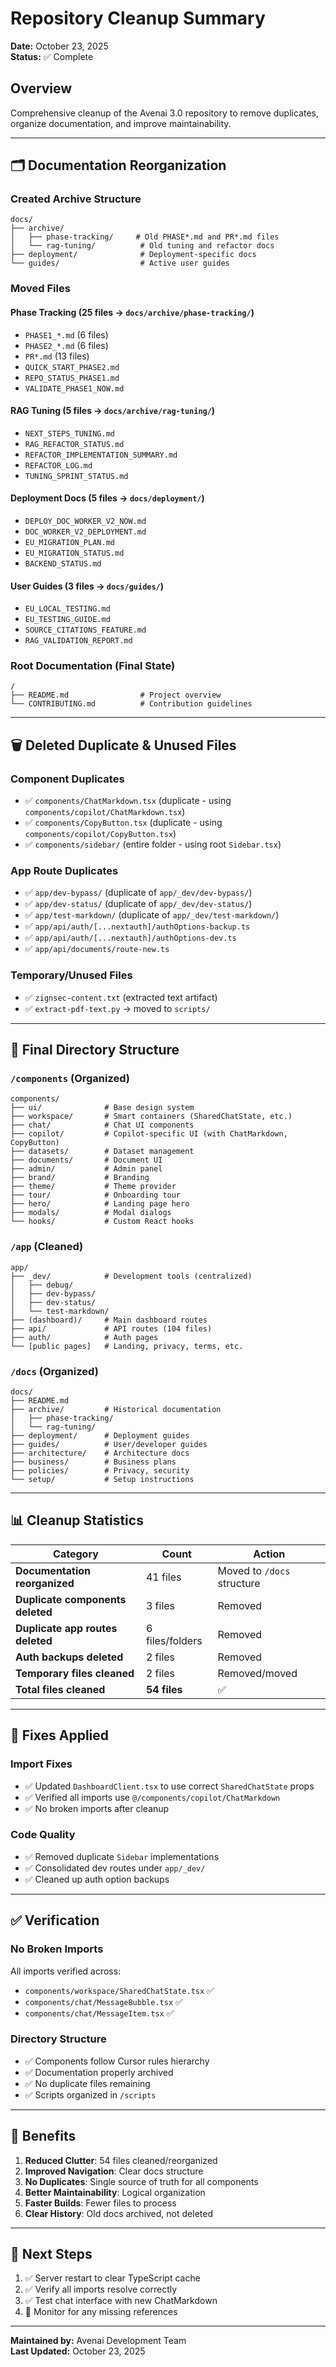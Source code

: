 # Repository Cleanup Summary
**Date:** October 23, 2025  
**Status:** ✅ Complete

## Overview
Comprehensive cleanup of the Avenai 3.0 repository to remove duplicates, organize documentation, and improve maintainability.

---

## 🗂️ Documentation Reorganization

### Created Archive Structure
```
docs/
├── archive/
│   ├── phase-tracking/     # Old PHASE*.md and PR*.md files
│   └── rag-tuning/          # Old tuning and refactor docs
├── deployment/              # Deployment-specific docs
└── guides/                  # Active user guides
```

### Moved Files

#### Phase Tracking (25 files → `docs/archive/phase-tracking/`)
- `PHASE1_*.md` (6 files)
- `PHASE2_*.md` (6 files)  
- `PR*.md` (13 files)
- `QUICK_START_PHASE2.md`
- `REPO_STATUS_PHASE1.md`
- `VALIDATE_PHASE1_NOW.md`

#### RAG Tuning (5 files → `docs/archive/rag-tuning/`)
- `NEXT_STEPS_TUNING.md`
- `RAG_REFACTOR_STATUS.md`
- `REFACTOR_IMPLEMENTATION_SUMMARY.md`
- `REFACTOR_LOG.md`
- `TUNING_SPRINT_STATUS.md`

#### Deployment Docs (5 files → `docs/deployment/`)
- `DEPLOY_DOC_WORKER_V2_NOW.md`
- `DOC_WORKER_V2_DEPLOYMENT.md`
- `EU_MIGRATION_PLAN.md`
- `EU_MIGRATION_STATUS.md`
- `BACKEND_STATUS.md`

#### User Guides (3 files → `docs/guides/`)
- `EU_LOCAL_TESTING.md`
- `EU_TESTING_GUIDE.md`
- `SOURCE_CITATIONS_FEATURE.md`
- `RAG_VALIDATION_REPORT.md`

### Root Documentation (Final State)
```
/
├── README.md                # Project overview
└── CONTRIBUTING.md          # Contribution guidelines
```

---

## 🗑️ Deleted Duplicate & Unused Files

### Component Duplicates
- ✅ `components/ChatMarkdown.tsx` (duplicate - using `components/copilot/ChatMarkdown.tsx`)
- ✅ `components/CopyButton.tsx` (duplicate - using `components/copilot/CopyButton.tsx`)
- ✅ `components/sidebar/` (entire folder - using root `Sidebar.tsx`)

### App Route Duplicates
- ✅ `app/dev-bypass/` (duplicate of `app/_dev/dev-bypass/`)
- ✅ `app/dev-status/` (duplicate of `app/_dev/dev-status/`)
- ✅ `app/test-markdown/` (duplicate of `app/_dev/test-markdown/`)
- ✅ `app/api/auth/[...nextauth]/authOptions-backup.ts`
- ✅ `app/api/auth/[...nextauth]/authOptions-dev.ts`
- ✅ `app/api/documents/route-new.ts`

### Temporary/Unused Files
- ✅ `zignsec-content.txt` (extracted text artifact)
- ✅ `extract-pdf-text.py` → moved to `scripts/`

---

## 📁 Final Directory Structure

### `/components` (Organized)
```
components/
├── ui/              # Base design system
├── workspace/       # Smart containers (SharedChatState, etc.)
├── chat/            # Chat UI components
├── copilot/         # Copilot-specific UI (with ChatMarkdown, CopyButton)
├── datasets/        # Dataset management
├── documents/       # Document UI
├── admin/           # Admin panel
├── brand/           # Branding
├── theme/           # Theme provider
├── tour/            # Onboarding tour
├── hero/            # Landing page hero
├── modals/          # Modal dialogs
└── hooks/           # Custom React hooks
```

### `/app` (Cleaned)
```
app/
├── _dev/            # Development tools (centralized)
│   ├── debug/
│   ├── dev-bypass/
│   ├── dev-status/
│   └── test-markdown/
├── (dashboard)/     # Main dashboard routes
├── api/             # API routes (104 files)
├── auth/            # Auth pages
└── [public pages]   # Landing, privacy, terms, etc.
```

### `/docs` (Organized)
```
docs/
├── README.md
├── archive/         # Historical documentation
│   ├── phase-tracking/
│   └── rag-tuning/
├── deployment/      # Deployment guides
├── guides/          # User/developer guides
├── architecture/    # Architecture docs
├── business/        # Business plans
├── policies/        # Privacy, security
└── setup/           # Setup instructions
```

---

## 📊 Cleanup Statistics

| Category | Count | Action |
|----------|-------|--------|
| **Documentation reorganized** | 41 files | Moved to `/docs` structure |
| **Duplicate components deleted** | 3 files | Removed |
| **Duplicate app routes deleted** | 6 files/folders | Removed |
| **Auth backups deleted** | 2 files | Removed |
| **Temporary files cleaned** | 2 files | Removed/moved |
| **Total files cleaned** | **54 files** | ✅ |

---

## 🔧 Fixes Applied

### Import Fixes
- ✅ Updated `DashboardClient.tsx` to use correct `SharedChatState` props
- ✅ Verified all imports use `@/components/copilot/ChatMarkdown`
- ✅ No broken imports after cleanup

### Code Quality
- ✅ Removed duplicate `Sidebar` implementations
- ✅ Consolidated dev routes under `app/_dev/`
- ✅ Cleaned up auth option backups

---

## ✅ Verification

### No Broken Imports
All imports verified across:
- `components/workspace/SharedChatState.tsx` ✅
- `components/chat/MessageBubble.tsx` ✅
- `components/chat/MessageItem.tsx` ✅

### Directory Structure
- ✅ Components follow Cursor rules hierarchy
- ✅ Documentation properly archived
- ✅ No duplicate files remaining
- ✅ Scripts organized in `/scripts`

---

## 🎯 Benefits

1. **Reduced Clutter**: 54 files cleaned/reorganized
2. **Improved Navigation**: Clear docs structure
3. **No Duplicates**: Single source of truth for all components
4. **Better Maintainability**: Logical organization
5. **Faster Builds**: Fewer files to process
6. **Clear History**: Old docs archived, not deleted

---

## 📝 Next Steps

1. ✅ Server restart to clear TypeScript cache
2. ✅ Verify all imports resolve correctly
3. ✅ Test chat interface with new ChatMarkdown
4. 🔄 Monitor for any missing references

---

**Maintained by:** Avenai Development Team  
**Last Updated:** October 23, 2025

